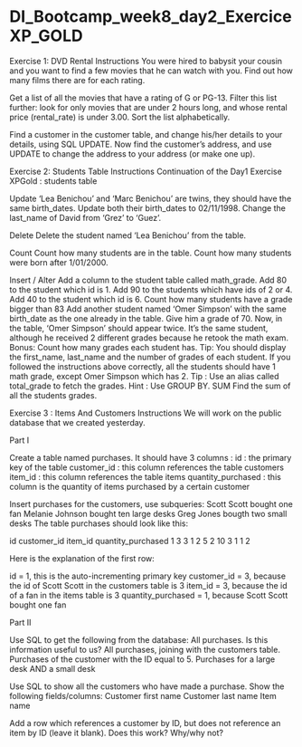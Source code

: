 # DI_Bootcamp_week8_day2_ExerciceXP_GOLD


Exercise 1: DVD Rental
Instructions
You were hired to babysit your cousin and you want to find a few movies that he can watch with you.
Find out how many films there are for each rating.

Get a list of all the movies that have a rating of G or PG-13.
Filter this list further: look for only movies that are under 2 hours long, and whose rental price (rental_rate) is under 3.00. Sort the list alphabetically.

Find a customer in the customer table, and change his/her details to your details, using SQL UPDATE.
Now find the customer’s address, and use UPDATE to change the address to your address (or make one up).

Exercise 2: Students Table
Instructions
Continuation of the Day1 Exercise XPGold : students table



Update
‘Lea Benichou’ and ‘Marc Benichou’ are twins, they should have the same birth_dates. Update both their birth_dates to 02/11/1998.
Change the last_name of David from ‘Grez’ to ‘Guez’.


Delete
Delete the student named ‘Lea Benichou’ from the table.


Count
Count how many students are in the table.
Count how many students were born after 1/01/2000.


Insert / Alter
Add a column to the student table called math_grade.
Add 80 to the student which id is 1.
Add 90 to the students which have ids of 2 or 4.
Add 40 to the student which id is 6.
Count how many students have a grade bigger than 83
Add another student named ‘Omer Simpson’ with the same birth_date as the one already in the table. Give him a grade of 70.
Now, in the table, ‘Omer Simpson’ should appear twice. It’s the same student, although he received 2 different grades because he retook the math exam.
Bonus: Count how many grades each student has.
Tip: You should display the first_name, last_name and the number of grades of each student. If you followed the instructions above correctly, all the students should have 1 math grade, except Omer Simpson which has 2.
Tip : Use an alias called total_grade to fetch the grades.
Hint : Use GROUP BY.
SUM
Find the sum of all the students grades.


Exercise 3 : Items And Customers
Instructions
We will work on the public database that we created yesterday.

Part I

Create a table named purchases. It should have 3 columns :
id : the primary key of the table
customer_id : this column references the table customers
item_id : this column references the table items
quantity_purchased : this column is the quantity of items purchased by a certain customer

Insert purchases for the customers, use subqueries:
Scott Scott bought one fan
Melanie Johnson bought ten large desks
Greg Jones bougth two small desks
The table purchases should look like this:

id	customer_id	item_id	quantity_purchased
1	3	3	1
2	5	2	10
3	1	1	2


Here is the explanation of the first row:

id = 1, this is the auto-incrementing primary key
customer_id = 3, because the id of Scott Scott in the customers table is 3
item_id = 3, because the id of a fan in the items table is 3
quantity_purchased = 1, because Scott Scott bought one fan


Part II

Use SQL to get the following from the database:
All purchases. Is this information useful to us?
All purchases, joining with the customers table.
Purchases of the customer with the ID equal to 5.
Purchases for a large desk AND a small desk

Use SQL to show all the customers who have made a purchase. Show the following fields/columns:
Customer first name
Customer last name
Item name

Add a row which references a customer by ID, but does not reference an item by ID (leave it blank). Does this work? Why/why not?
